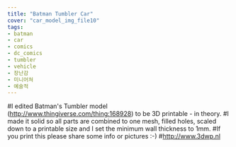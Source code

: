 ```yaml
---
title: "Batman Tumbler Car"
cover: "car_model_img_file10"
tags:
- batman
- car
- comics
- dc_comics
- tumbler
- vehicle
- 장난감
- 미니어쳐
- 예술적
---
```

#I edited Batman's Tumbler model (http://www.thingiverse.com/thing:168928) to be 3D printable - in theory.
#I made it solid so all parts are combined to one mesh, filled holes, scaled down to a printable size and I set the minimum wall thickness to 1mm.
#If you print this please share some info or pictures :-)
#http://www.3dwp.nl
